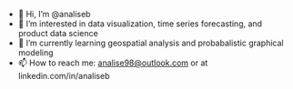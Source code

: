 - 👋 Hi, I’m @analiseb
- 👀 I’m interested in data visualization, time series forecasting, and product data science
- 🌱 I’m currently learning geospatial analysis and probabalistic graphical modeling
- 📫 How to reach me: analise98@outlook.com or at linkedin.com/in/analiseb

<!---
analiseb/analiseb is a ✨ special ✨ repository because its `README.md` (this file) appears on your GitHub profile.
You can click the Preview link to take a look at your changes.
--->
